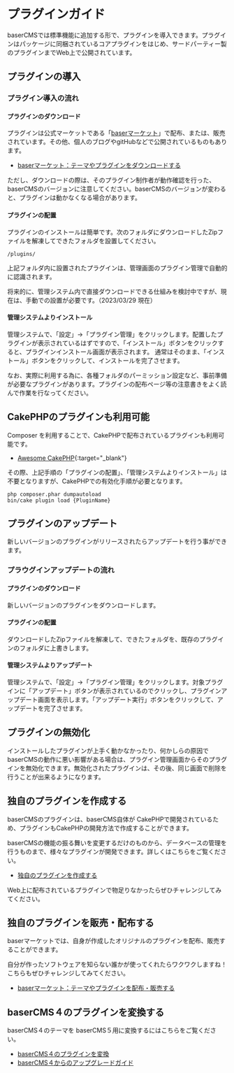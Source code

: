 # プラグインガイド 

baserCMSでは標準機能に追加する形で、プラグインを導入できます。プラグインはパッケージに同梱されているコアプラグインをはじめ、サードパーティー製のプラグインまでWeb上で公開されています。

## プラグインの導入

### プラグイン導入の流れ
#### プラグインのダウンロード
プラグインは公式マーケットである「[baserマーケット](https://market.basercms.net)」で配布、または、販売されています。その他、個人のブログやgitHubなどで公開されているものもあります。

- [baserマーケット：テーマやプラグインをダウンロードする](../market#テーマやプラグインをダウンロードする)

ただし、ダウンロードの際は、そのプラグイン制作者が動作確認を行った、baserCMSのバージョンに注意してください。baserCMSのバージョンが変わると、プラグインは動かなくなる場合があります。

#### プラグインの配置
プラグインのインストールは簡単です。次のフォルダにダウンロードしたZipファイルを解凍してできたフォルダを設置してください。

```shell
/plugins/
```

上記フォルダ内に設置されたプラグインは、管理画面のプラグイン管理で自動的に認識されます。

将来的に、管理システム内で直接ダウンロードできる仕組みを検討中ですが、現在は、手動での設置が必要です。（2023/03/29 現在）

#### 管理システムよりインストール
管理システムで、「設定」→「プラグイン管理」をクリックします。配置したプラグインが表示されているはずですので、「インストール」ボタンをクリックすると、プラグインインストール画面が表示されます。 通常はそのまま、「インストール」ボタンをクリックして、インストールを完了させます。

なお、実際に利用する為に、各種フォルダのパーミッション設定など、事前準備が必要なプラグインがあります。プラグインの配布ページ等の注意書きをよく読んで作業を行なってください。


## CakePHPのプラグインも利用可能
Composer を利用することで、CakePHPで配布されているプラグインも利用可能です。  

- [Awesome CakePHP](https://github.com/FriendsOfCake/awesome-cakephp){:target="_blank"}

その際、上記手順の「プラグインの配置」、「管理システムよりインストール」は不要となりますが、CakePHPでの有効化手順が必要となります。

```shell
php composer.phar dumpautoload
bin/cake plugin load {PluginName}
```


## プラグインのアップデート
新しいバージョンのプラグインがリリースされたらアップデートを行う事ができます。

### プラウグインアップデートの流れ
#### プラグインのダウンロード
新しいバージョンのプラグインをダウンロードします。

#### プラグインの配置
ダウンロードしたZipファイルを解凍して、できたフォルダを、既存のプラグインのフォルダに上書きします。

#### 管理システムよりアップデート
管理システムで、「設定」→「プラグイン管理」をクリックします。対象プラグインに「アップデート」ボタンが表示されているのでクリックし、プラグインアップデート画面を表示します。「アップデート実行」ボタンをクリックして、アップデートを完了させます。

## プラグインの無効化
インストールしたプラグインが上手く動かなかったり、何かしらの原因でbaserCMSの動作に悪い影響がある場合は、プラグイン管理画面からそのプラグインを無効化できます。無効化されたプラグインは、その後、同じ画面で削除を行うことが出来るようになります。


## 独自のプラグインを作成する
baserCMSのプラグインは、baserCMS自体が CakePHPで開発されているため、プラグインもCakePHPの開発方法で作成することができます。

baserCMSの機能の振る舞いを変更するだけのものから、データベースの管理を行うものまで、様々なプラグインが開発できます。詳しくはこちらをご覧ください。

- [独自のプラグインを作成する](./develop_plugin)

Web上に配布されているプラグインで物足りなかったらぜひチャレンジしてみてください。

## 独自のプラグインを販売・配布する
baserマーケットでは、自身が作成したオリジナルのプラグインを配布、販売することができます。 
 
自分が作ったソフトウェアを知らない誰かが使ってくれたらワクワクしますね！  
こちらもぜひチャレンジしてみてください。

- [baserマーケット：テーマやプラグインを配布・販売する](../market#テーマやプラグインを配布・販売する)

## baserCMS４のプラグインを変換する
baserCMS４のテーマを baserCMS５用に変換するにはこちらをご覧ください。

- [baserCMS４のプラグインを変換](migration_plugin_from_ver4)
- [baserCMS４からのアップグレードガイド](../ver5_migration)
